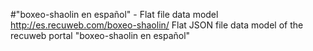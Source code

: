 #"boxeo-shaolin en español" - Flat file data model
http://es.recuweb.com/boxeo-shaolin/
Flat JSON file data model of the recuweb portal "boxeo-shaolin en español"
